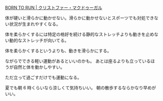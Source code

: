 [BORN TO RUN | クリストファー・マクドゥーガル](https://www.amazon.co.jp/dp/4140814144)

体が硬いと滑らかに動かせない。滑らかに動かせないとスポーツでも対処できない状況が生まれやすくなる。

体を柔らかくするには特定の格好を続ける静的なストレッチよりも動きを止めない動的なストレッチが向いてる。

体を柔らかくするというよりも、動きを滑らかにする。

ながらでできる軽い運動があるといいのかも。
あとは座るよりも立っているほうが自然と体を動かしやすい。

ただ立って過ごすだけでも運動になる。

夏でも朝 6 時くらいなら涼しくて気持ちいい。
朝の散歩するならかなり早めがいい。
